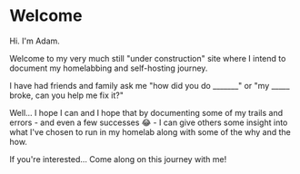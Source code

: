 #  Welcome 
Hi.  I'm Adam.  

Welcome to my very much still "under construction" site where I intend to document my homelabbing and self-hosting journey.  

I have had friends and family ask me "how did you do _______" or "my _____ broke, can you help me fix it?" 

Well... I hope I can and I hope that by documenting some of my trails and errors - and even a few successes 😂 - I can give others some insight into what I've chosen to run in my homelab along with some of the why and the how.  

If you're interested... Come along on this journey with me! 
